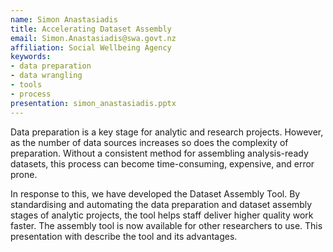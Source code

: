 ```yaml
---
name: Simon Anastasiadis
title: Accelerating Dataset Assembly
email: Simon.Anastasiadis@swa.govt.nz
affiliation: Social Wellbeing Agency
keywords:
- data preparation
- data wrangling
- tools
- process
presentation: simon_anastasiadis.pptx
---
```


Data preparation is a key stage for analytic and research projects. However, as the number of data sources increases so does the complexity of preparation. Without a consistent method for assembling analysis-ready datasets, this process can become time-consuming, expensive, and error prone.

In response to this, we have developed the Dataset Assembly Tool. By standardising and automating the data preparation and dataset assembly stages of analytic projects, the tool helps staff deliver higher quality work faster. The assembly tool is now available for other researchers to use. This presentation with describe the tool and its advantages.
